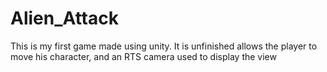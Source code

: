 # Alien_Attack
This is my first game made using unity. It is unfinished allows the player to move his character, and an RTS camera used to display the view
